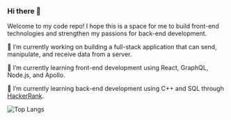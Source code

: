 ### Hi there 👋

Welcome to my code repo! I hope this is a space for me to build front-end technologies and strengthen my passions for back-end development.

🔭 I’m currently working on building a full-stack application that can send, manipulate, and receive data from a server.

🌱 I’m currently learning front-end development using React, GraphQL, Node.js, and Apollo.

🌱 I’m currently learning back-end development using C++ and SQL through [HackerRank](https://www.hackerrank.com/Narnian12?hr_r=1).

<!-- ![Peter's GitHub stats](https://github-readme-stats.vercel.app/api?username=narnian12&show_icons=true&theme=tokyonight&hide=stars,prs,contribs) -->

![Top Langs](https://github-readme-stats.vercel.app/api/top-langs/?username=narnian12&layout=compact&theme=tokyonight&exclude_repo=ckjm-di,apollographql_fullstack_tutorial,ckjm-di-projects)


<!--
**Narnian12/narnian12** is a ✨ _special_ ✨ repository because its `README.md` (this file) appears on your GitHub profile.

Here are some ideas to get you started:

- 🔭 I’m currently working on ...
- 🌱 I’m currently learning ...
- 👯 I’m looking to collaborate on ...
- 🤔 I’m looking for help with ...
- 💬 Ask me about ...
- 📫 How to reach me: ...
- 😄 Pronouns: ...
- ⚡ Fun fact: ...
-->
